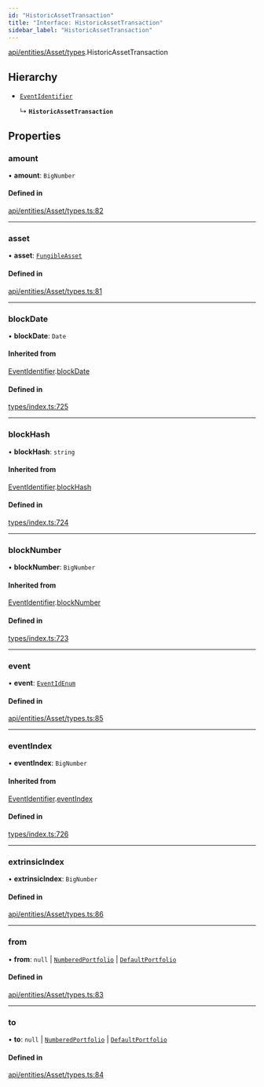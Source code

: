 ```yaml
---
id: "HistoricAssetTransaction"
title: "Interface: HistoricAssetTransaction"
sidebar_label: "HistoricAssetTransaction"
---
```


[api/entities/Asset/types](../../../../../../modules/API/Entities/Asset/Types/Types.md).HistoricAssetTransaction

## Hierarchy

- [`EventIdentifier`](../../../../../Types/EventIdentifier/EventIdentifier.md)

  ↳ **`HistoricAssetTransaction`**

## Properties

### amount

• **amount**: `BigNumber`

#### Defined in

[api/entities/Asset/types.ts:82](https://github.com/PolymeshAssociation/polymesh-sdk/blob/d4e2c127f/src/api/entities/Asset/types.ts#L82)

___

### asset

• **asset**: [`FungibleAsset`](../../../../../../classes/API/Entities/Asset/Fungible/FungibleAsset.md)

#### Defined in

[api/entities/Asset/types.ts:81](https://github.com/PolymeshAssociation/polymesh-sdk/blob/d4e2c127f/src/api/entities/Asset/types.ts#L81)

___

### blockDate

• **blockDate**: `Date`

#### Inherited from

[EventIdentifier](../../../../../Types/EventIdentifier/EventIdentifier.md).[blockDate](../../../../../Types/EventIdentifier/EventIdentifier.md#blockdate)

#### Defined in

[types/index.ts:725](https://github.com/PolymeshAssociation/polymesh-sdk/blob/d4e2c127f/src/types/index.ts#L725)

___

### blockHash

• **blockHash**: `string`

#### Inherited from

[EventIdentifier](../../../../../Types/EventIdentifier/EventIdentifier.md).[blockHash](../../../../../Types/EventIdentifier/EventIdentifier.md#blockhash)

#### Defined in

[types/index.ts:724](https://github.com/PolymeshAssociation/polymesh-sdk/blob/d4e2c127f/src/types/index.ts#L724)

___

### blockNumber

• **blockNumber**: `BigNumber`

#### Inherited from

[EventIdentifier](../../../../../Types/EventIdentifier/EventIdentifier.md).[blockNumber](../../../../../Types/EventIdentifier/EventIdentifier.md#blocknumber)

#### Defined in

[types/index.ts:723](https://github.com/PolymeshAssociation/polymesh-sdk/blob/d4e2c127f/src/types/index.ts#L723)

___

### event

• **event**: [`EventIdEnum`](../../../../../../enums/Types/EventIdEnum/EventIdEnum.md)

#### Defined in

[api/entities/Asset/types.ts:85](https://github.com/PolymeshAssociation/polymesh-sdk/blob/d4e2c127f/src/api/entities/Asset/types.ts#L85)

___

### eventIndex

• **eventIndex**: `BigNumber`

#### Inherited from

[EventIdentifier](../../../../../Types/EventIdentifier/EventIdentifier.md).[eventIndex](../../../../../Types/EventIdentifier/EventIdentifier.md#eventindex)

#### Defined in

[types/index.ts:726](https://github.com/PolymeshAssociation/polymesh-sdk/blob/d4e2c127f/src/types/index.ts#L726)

___

### extrinsicIndex

• **extrinsicIndex**: `BigNumber`

#### Defined in

[api/entities/Asset/types.ts:86](https://github.com/PolymeshAssociation/polymesh-sdk/blob/d4e2c127f/src/api/entities/Asset/types.ts#L86)

___

### from

• **from**: ``null`` \| [`NumberedPortfolio`](../../../../../../classes/API/Entities/NumberedPortfolio/NumberedPortfolio.md) \| [`DefaultPortfolio`](../../../../../../classes/API/Entities/DefaultPortfolio/DefaultPortfolio.md)

#### Defined in

[api/entities/Asset/types.ts:83](https://github.com/PolymeshAssociation/polymesh-sdk/blob/d4e2c127f/src/api/entities/Asset/types.ts#L83)

___

### to

• **to**: ``null`` \| [`NumberedPortfolio`](../../../../../../classes/API/Entities/NumberedPortfolio/NumberedPortfolio.md) \| [`DefaultPortfolio`](../../../../../../classes/API/Entities/DefaultPortfolio/DefaultPortfolio.md)

#### Defined in

[api/entities/Asset/types.ts:84](https://github.com/PolymeshAssociation/polymesh-sdk/blob/d4e2c127f/src/api/entities/Asset/types.ts#L84)
